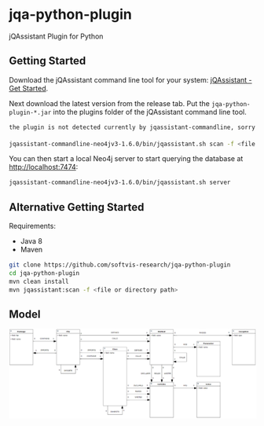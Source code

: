 # jqa-python-plugin
jQAssistant Plugin for Python


## Getting Started

Download the jQAssistant command line tool for your system: [jQAssistant - Get Started](https://jqassistant.org/get-started/).

Next download the latest version from the release tab. Put the `jqa-python-plugin-*.jar` into the plugins folder of the jQAssistant command
 line tool.

```bash
the plugin is not detected currently by jqassistant-commandline, sorry! but this is how it may be used in the future:

jqassistant-commandline-neo4jv3-1.6.0/bin/jqassistant.sh scan -f <file or directory path>
```

You can then start a local Neo4j server to start querying the database at [http://localhost:7474](http://localhost:7474):

```bash
jqassistant-commandline-neo4jv3-1.6.0/bin/jqassistant.sh server
```

## Alternative Getting Started
Requirements:
* Java 8 
* Maven
```bash
git clone https://github.com/softvis-research/jqa-python-plugin
cd jqa-python-plugin
mvn clean install
mvn jqassistant:scan -f <file or directory path>
```

## Model

![Neo4j model for the jQAssistant Jira plugin](./documents/model.png)
